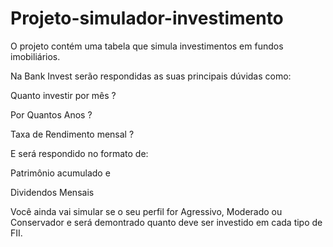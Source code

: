 # Projeto-simulador-investimento
O projeto contém uma tabela que simula investimentos em fundos imobiliários.

Na Bank Invest serão respondidas as suas principais dúvidas como:

Quanto investir por mês ?

Por Quantos Anos ?

Taxa de Rendimento mensal ?

E será respondido no formato de:

Patrimônio acumulado  e 

Dividendos Mensais 

Você ainda vai simular se o seu perfil for Agressivo, Moderado ou Conservador e será demontrado quanto deve ser investido em cada tipo de FII.
